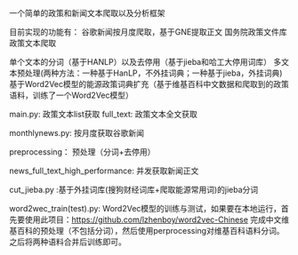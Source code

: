 一个简单的政策和新闻文本爬取以及分析框架

目前实现的功能有：
谷歌新闻按月度爬取，基于GNE提取正文
国务院政策文件库政策文本爬取

单个文本的分词（基于HANLP）以及去停用（基于jieba和哈工大停用词库）
多文本预处理(两种方法：一种基于HanLP，不外挂词典；一种基于jieba，外挂词典)
基于Word2Vec模型的能源政策词典扩充（基于维基百科中文数据和爬取到的政策语料，训练了一个Word2Vec模型）

main.py: 政策文本list获取
full_text: 政策文本全文获取

monthlynews.py: 按月度获取谷歌新闻

preprocessing： 预处理（分词+去停用）

news_full_text_high_performance:  并发获取新闻正文

cut_jieba.py :基于外挂词库(搜狗财经词库+爬取能源常用词)的jieba分词 

word2wec_train(test).py: Word2Vec模型的训练与测试，如果要在本地运行，首先要使用此项目：https://github.com/lzhenboy/word2vec-Chinese
完成中文维基百科的预处理（不包括分词），然后使用perprocessing对维基百科语料分词。之后将两种语料合并后训练即可。

